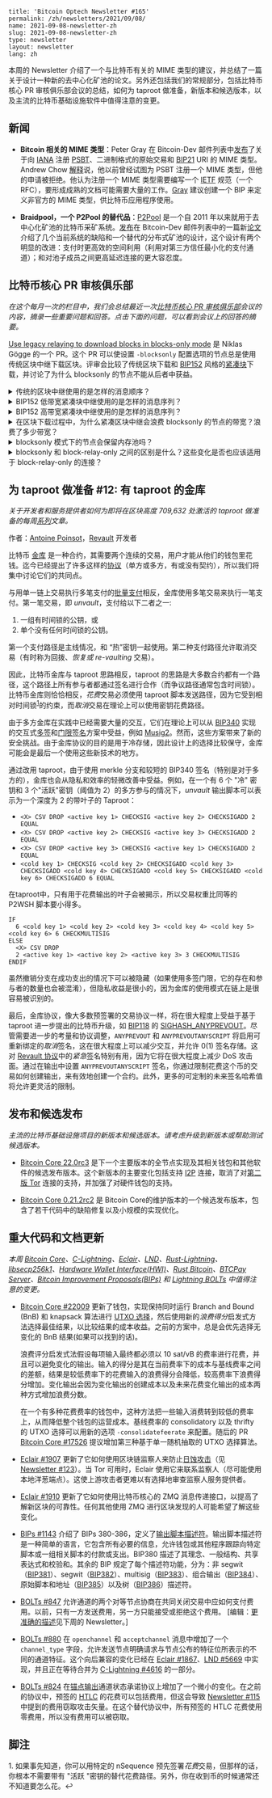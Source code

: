 ```
title: 'Bitcoin Optech Newsletter #165'
permalink: /zh/newsletters/2021/09/08/
name: 2021-09-08-newsletter-zh 
slug: 2021-09-08-newsletter-zh 
type: newsletter
layout: newsletter
lang: zh
```

本周的 Newsletter 介绍了一个与比特币有关的 MIME 类型的建议，并总结了一篇关于设计一种新的去中心化矿池的论文。另外还包括我们的常规部分，包括比特币核心 PR 审核俱乐部会议的总结，如何为 taproot 做准备，新版本和候选版本，以及主流的比特币基础设施软件中值得注意的变更。

## 新闻
- **Bitcoin 相关的 MIME 类型**：Peter Gray 在 Bitcoin-Dev 邮件列表中[发布](https://lists.linuxfoundation.org/pipermail/bitcoin-dev/2021-August/019385.html)了关于向 [IANA](https://en.wikipedia.org/wiki/Internet_Assigned_Numbers_Authority) 注册 [PSBT](https://bitcoinops.org/en/topics/psbt/)、二进制格式的原始交易和 [BIP21](https://github.com/bitcoin/bips/blob/master/bip-0021.mediawiki) URI 的 MIME 类型。Andrew Chow [解释](https://lists.linuxfoundation.org/pipermail/bitcoin-dev/2021-August/019386.html)说，他以前曾经试图为 PSBT 注册一个 MIME 类型，但他的申请被拒绝。他认为注册一个 MIME 类型需要编写一个 [IETF](https://en.wikipedia.org/wiki/Internet_Engineering_Task_Force) 规范（一个 RFC），要形成成熟的文档可能需要大量的工作。[Gray](https://lists.linuxfoundation.org/pipermail/bitcoin-dev/2021-September/019390.html) 建议创建一个 BIP 来定义非官方的 MIME 类型，供比特币应用程序使用。

- **Braidpool，一个 P2Pool 的替代品**：[P2Pool](https://bitcointalk.org/index.php?topic=18313.0) 是一个自 2011 年以来就用于去中心化矿池的比特币采矿系统。[发布](https://lists.linuxfoundation.org/pipermail/bitcoin-dev/2021-August/019371.html)在 Bitcoin-Dev 邮件列表中的一篇新[论文](https://github.com/pool2win/braidpool/raw/main/proposal/proposal.pdf)介绍了几个当前系统的缺陷和一个替代的分布式矿池的设计，这个设计有两个明显的改进：支付时更高效的空间利用（利用对第三方信任最小化的支付通道）；和对池子成员之间更高延迟连接的更大容忍度。

## 比特币核心 PR 审核俱乐部
*在这个每月一次的栏目中，我们会总结最近一次[比特币核心 PR 审核俱乐部](https://bitcoincore.reviews/)会议的内容，摘录一些重要问题和回答。点击下面的问题，可以看到会议上的回答的摘要。*

[Use legacy relaying to download blocks in blocks-only mode](https://bitcoincore.reviews/22340) 是 Niklas Gögge 的一个 PR。这个 PR 可以使设置 `-blocksonly` 配置选项的节点总是使用传统区块中继下载区块。评审会比较了传统区块下载和 [BIP152](https://github.com/bitcoin/bips/blob/master/bip-0152.mediawiki) 风格的[紧凑块](https://bitcoinops.org/en/topics/compact-block-relay/)下载，并讨论了为什么 blocksonly 的节点不能从后者中获益。

<details><summary>传统的区块中继使用的是怎样的消息顺序？
</summary>

运行 v0.10 和更新版本的节点使用[头优先同步](https://github.com/bitcoin/bitcoin/pull/4468)：节点首先从对等节点收到一个包含区块头的 `headers` 信息。在验证区块头之后，再通过向它传输区块头的对等节点发送 `getdata(MSG_BLOCK, blockhash)` 消息来请求完整的区块。然后，对等节点会回复包含完整区块的 `block` 消息作为回应。[➚](https://bitcoincore.reviews/22340#l-49)
</details>

<details><summary>BIP152 低带宽紧凑块中继使用的是怎样的消息序列？
</summary>

对等节点通过在连接开始时发送 `sendcmpct` 来表明他们想使用紧凑块中继。低带宽紧凑块中继与传统块中继非常相似：在处理区块头后，节点使用 `getdata(MSG_CMPCT_BLOCK, blockhash)` 向其对等节点请求一个紧凑块，并收到一个 `cmpctblock` 作为响应。节点可以使用紧凑块的短码在它的内存池和缓存中寻找该区块的交易。如果还有未知交易，它可以使用 `getblocktxn` 向对等节点请求它们，并收到 `blocktxn` 消息作为响应。[➚](https://bitcoincore.reviews/22340#l-56)
</details>

<details><summary>BIP152 高带宽紧凑块中继使用的是怎样的消息序列？
</summary>

节点可以在第一次建立连接时，通过在连接开始时发送 `sendcmpct` 并将 `hb_mode`设置为 1，向对等节点请求高带宽紧凑块。这意味着对等节点可以立即发送 `cmpct` 块，而不需要先发送区块头信息或等待区块的 `getdata` 请求。如果需要，与低带宽紧凑块中继相同，节点可以使用 `getblocktxn` 和 `blocktxn` 请求和下载任何未知的区块交易。[➚](https://bitcoincore.reviews/22340#l-59)
</details>

<details><summary>在区块下载过程中，为什么紧凑区块中继会浪费 blocksonly 的节点的带宽？浪费了多少带宽？
</summary>

紧凑区块中继减少了拥有内存池的节点的带宽使用，因为他们不需要重新下载大部分的区块交易。然而，blocksonly 模式的节点不参与交易中继，通常他们的内存池是空的，这意味着它们无论如何都需要下载所有的交易。shortid、`getblocktxn` 和 `blocktxn` 的开销加起来，每个区块浪费了[大约 38kB 的带宽](https://github.com/bitcoin/bitcoin/pull/22340#issuecomment-872723147)，而 `getblocktxn` 和 `blocktxn` 消息的发送和响应也额外增加了下载区块的时间。[➚](https://bitcoincore.reviews/22340#l-82)
</details>

<details><summary>blocksonly 模式下的节点会保留内存池吗？
</summary>

虽然 blocksonly 的节点不参与交易中继，但他们仍然有一个内存池，并且由于某些原因其中可能会包含交易。例如，如果节点处于正常模式，然后在 blocksonly 模式下重新启动，那么内存池会在重新启动时持续存在。此外，任何通过钱包和客户端接口提交的交易都会被验证，并使用内存池进行转发。[➚](https://bitcoincore.reviews/22340#l-97)
</details>

<details><summary>blocksonly 和 block-relay-only 之间的区别是什么？这些变化是否也应该适用于 block-relay-only 的连接？
</summary>

Blocksonly 模式是一个节点设置，而 block-relay-only 是对等节点连接的一个属性。当一个节点以 blocksonly 模式启动时，该节点在与所有对等节点的版本握手中发送 `fRelay=false`，并断开发送任何交易相关消息的对等节点的连接。无论是否在 blocksonly 模式下，节点都可能有 block-relay-only 的连接，在这种连接下它们会忽略传入的交易和地址消息。因此，block-relay-only 连接的存在与节点的内存池内容和从紧凑块消息中重建区块的能力没有关系，所以这些变化不应该应用于 block-relay-only 连接。[➚](https://bitcoincore.reviews/22340#l-111)
</details>


## 为 taproot 做准备 #12: 有 taproot 的金库
*关于开发者和服务提供者如何为即将在区块高度 709,632 处激活的 taproot 做准备的每周[系列](https://bitcoinops.org/en/preparing-for-taproot/)文章。*

作者：[Antoine Poinsot](https://github.com/darosior)，[Revault](https://github.com/revault) 开发者

比特币 [金库](https://bitcoinops.org/en/topics/vaults/) 是一种合约，其需要两个连续的交易，用户才能从他们的钱包里花钱。迄今已经提出了许多这样的[协议](https://bitcoinops.org/en/topics/covenants/)（单方或多方，有或没有契约），所以我们将集中讨论它们的共同点。

与用单一链上交易执行多笔支付的[批量支付](https://bitcoinops.org/en/topics/payment-batching/)相反，金库使用多笔交易来执行一笔支付。第一笔交易，即 *unvault*，支付给以下二者之一:

1. 一组有时间锁的公钥，或
2. 单个没有任何时间锁的公钥。

第一个支付路径是主线情况，和 “热”密钥一起使用。第二种支付路径允许取消交易（有时称为回拨、*恢复或 re-vaulting* 交易）。

因此，比特币金库与 taproot 思路相反，taproot 的思路是大多数合约都有一个路径，这个路径上所有参与者都通过签名进行合作（而争议路径通常包含时间锁）。比特币金库则恰恰相反，*花费*交易必须使用 taproot 脚本发送路径，因为它受到相对时间锁<sup>[1](#footnote1)</sup>的约束，而*取消*交易在理论上可以使用密钥花费路径。

由于多方金库在实践中已经需要大量的交互，它们在理论上可以从 [BIP340](https://github.com/bitcoin/bips/blob/master/bip-0340.mediawiki) 实现的交互式[多签](https://bitcoinops.org/en/topics/multisignature/)和[门限签名](https://bitcoinops.org/en/topics/threshold-signature/)方案中受益，例如 [Musig2](https://bitcoinops.org/en/topics/musig/)。然而，这些方案带来了新的安全挑战。由于金库协议的目的是用于冷存储，因此设计上的选择比较保守，金库可能会是最后一个使用这些新技术的地方。

通过改用 taproot，由于使用 merkle 分支和较短的 BIP340 签名（特别是对于多方的），金库也会从隐私和效率的轻微改善中受益。例如，在一个有 6 个 "冷" 密钥和 3 个"活跃"密钥（阈值为 2）的多方参与的情况下，*unvault* 输出脚本可以表示为一个深度为 2 的带叶子的 Taproot：

- `<X> CSV DROP <active key 1> CHECKSIG <active key 2> CHECKSIGADD 2 EQUAL`
- `<X> CSV DROP <active key 2> CHECKSIG <active key 3> CHECKSIGADD 2 EQUAL`
- `<X> CSV DROP <active key 3> CHECKSIG <active key 1> CHECKSIGADD 2 EQUAL`
- `<cold key 1> CHECKSIG <cold key 2> CHECKSIGADD <cold key 3> CHECKSIGADD <cold key 4> CHECKSIGADD <cold key 5> CHECKSIGADD <cold key 6> CHECKSIGADD 6 EQUAL`

在taproot中，只有用于花费输出的叶子会被揭示，所以交易权重比同等的 P2WSH 脚本要小得多。

```
IF
  6 <cold key 1> <cold key 2> <cold key 3> <cold key 4> <cold key 5> <cold key 6> 6 CHECKMULTISIG
ELSE
  <X> CSV DROP
  2 <active key 1> <active key 2> <active key 3> 3 CHECKMULTISIG
ENDIF
```

虽然撤销分支在成功支出的情况下可以被隐藏（如果使用多签门限，它的存在和参与者的数量也会被混淆），但隐私收益是很小的，因为金库的使用模式在链上是很容易被识别的。

最后，金库协议，像大多数预签署的交易协议一样，将在很大程度上受益于基于 taproot 进一步提出的比特币升级，如 [BIP118](https://github.com/bitcoin/bips/blob/master/bip-0118.mediawiki) 的 [SIGHASH_ANYPREVOUT](https://bitcoinops.org/en/topics/sighash_anyprevout/)。尽管需要进一步的考量和协议调整，`ANYPREVOUT` 和 `ANYPREVOUTANYSCRIPT` 将启用可重新绑定的*取消*签名，这在很大程度上可以减少交互，并允许 0(1) 签名存储。这对 [Revault 协议](https://github.com/revault/practical-revault)中的*紧急*签名特别有用，因为它将在很大程度上减少 DoS 攻击面。通过在输出中设置 `ANYPREVOUTANYSCRIPT` 签名，你通过限制花费这个币的交易如何创建输出，来有效地创建一个合约。此外，更多的可定制的未来签名哈希值将允许更灵活的限制。

## 发布和候选发布
*主流的比特币基础设施项目的新版本和候选版本。请考虑升级到新版本或帮助测试候选版本。*

- [Bitcoin Core 22.0rc3](https://bitcoincore.org/bin/bitcoin-core-22.0/) 是下一个主要版本的全节点实现及其相关钱包和其他软件的候选发布版本。这个新版本的主要变化包括支持 [I2P](https://bitcoinops.org/en/topics/anonymity-networks/) 连接，取消了对[第二版 Tor](https://bitcoinops.org/en/topics/anonymity-networks/) 连接的支持，并加强了对硬件钱包的支持。

- [Bitcoin Core 0.21.2rc2](https://bitcoincore.org/bin/bitcoin-core-0.21.2/) 是 Bitcoin Core的维护版本的一个候选发布版本，包含了若干代码中的缺陷修复以及小规模的实现优化。

## 重大代码和文档更新
*本周 [Bitcoin Core](https://github.com/bitcoin/bitcoin)、[C-Lightning](https://github.com/ElementsProject/lightning)、[Eclair](https://github.com/ACINQ/eclair)、[LND](https://github.com/lightningnetwork/lnd/)、[Rust-Lightning](https://github.com/rust-bitcoin/rust-lightning)、[libsecp256k1](https://github.com/bitcoin-core/secp256k1)、[Hardware Wallet Interface(HWI)](https://github.com/bitcoin-core/HWI)、[Rust Bitcoin](https://github.com/rust-bitcoin/rust-bitcoin)、[BTCPay Server](https://bitcoinops.org/en/newsletters/2021/08/11/)、[Bitcoin Improvement Proposals(BIPs)](https://github.com/bitcoin/bips/) 和 [Lightning BOLTs](https://github.com/lightningnetwork/lightning-rfc/) 中值得注意的变更。*

- [Bitcoin Core #22009](https://github.com/bitcoin/bitcoin/issues/22009) 更新了钱包，实现保持同时运行 Branch and Bound (BnB) 和 knapsack 算法进行 [UTXO 选择](https://bitcoinops.org/en/topics/coin-selection/)，然后使用新的*浪费得分*启发式方法选择最佳结果，以比较结果的成本收益。之前的方案中，总是会优先选择无变化的 BnB 结果(如果可以找到的话)。

  浪费评分启发式法假设每项输入最终都必须以 10 sat/vB 的费率进行花费，并且可以避免变化的输出。输入的得分是其在当前费率下的成本与基线费率之间的差额，结果是较低费率下的花费输入的浪费得分会降低，较高费率下浪费得分增加。变化输出会因为变化输出的创建成本以及未来花费变化输出的成本两种方式增加浪费分数。

  在一个有多种花费费率的钱包中，这种方法把一些输入消费转到较低的费率上，从而降低整个钱包的运营成本。基线费率的 consolidatory 以及 thrifty 的 UTXO 选择可以用新的选项 `-consolidatefeerate` 来配置。随后的 PR [Bitcoin Core #17526](https://github.com/bitcoin/bitcoin/issues/17526) 提议增加第三种基于单一随机抽取的 UTXO 选择算法。

- [Eclair #1907](https://github.com/ACINQ/eclair/issues/1907) 更新了它如何使用区块链监察人来防止[日蚀攻击](https://bitcoinops.org/en/topics/eclipse-attacks/)（见 [Newsletter #123](https://bitcoinops.org/en/newsletters/2020/11/11/#eclair-1545)）。当 Tor 可用时，Eclair 使用它来联系监察人（尽可能使用本地洋葱端点）。这使上游攻击者更难以有选择地审查监察人服务提供者。

- [Eclair #1910](https://github.com/ACINQ/eclair/issues/1910) 更新了它如何使用比特币核心的 ZMQ 消息传递接口，以提高了解新区块的可靠性。任何其他使用 ZMQ 进行区块发现的人可能希望了解这些变化。

- [BIPs #1143](https://github.com/bitcoin/bips/issues/1143) 介绍了 BIPs 380-386，定义了[输出脚本描述符](https://bitcoinops.org/en/topics/output-script-descriptors/)。输出脚本描述符是一种简单的语言，它包含所有必要的信息，允许钱包或其他程序跟踪向特定脚本或一组相关脚本的付款或支出。BIP380 描述了其理念、一般结构、共享表达式和校验和。其余的 BIP 规定了每个描述符功能，分为：非 segwit（[BIP381](https://github.com/bitcoin/bips/blob/master/bip-0381.mediawiki)）、segwit（[BIP382](https://github.com/bitcoin/bips/blob/master/bip-0382.mediawiki)）、multisig（[BIP383](https://github.com/bitcoin/bips/blob/master/bip-0383.mediawiki)）、组合输出（[BIP384](https://github.com/bitcoin/bips/blob/master/bip-0384.mediawiki)）、原始脚本和地址（[BIP385](https://github.com/bitcoin/bips/blob/master/bip-0385.mediawiki)）以及树（[BIP386](https://github.com/bitcoin/bips/blob/master/bip-0386.mediawiki)）描述符。

- [BOLTs #847](https://github.com/lightningnetwork/lightning-rfc/issues/847) 允许通道的两个对等节点协商在共同关闭交易中应如何支付费用。以前，只有一方发送费用，另一方只能接受或拒绝这个费用。 [编辑：[更准确的描述](https://bitcoinops.org/en/newsletters/2021/09/15/#c-lightning-4599)见下周的 Newsletter。]

- [BOLTs #880](https://github.com/lightningnetwork/lightning-rfc/issues/880) 在 `openchannel` 和 `acceptchannel` 消息中增加了一个 `channel_type` 字段，允许发送节点明确请求与节点公布的特征位所表示的不同的通道特征。这个向后兼容的变化已经在 [Eclair #1867](https://github.com/ACINQ/eclair/issues/1867)、[LND #5669](https://github.com/lightningnetwork/lnd/pull/5669) 中实现，并且正在等待合并为 [C-Lightning #4616](https://github.com/ElementsProject/lightning/pull/4616) 的一部分。

- [BOLTs #824](https://github.com/lightningnetwork/lightning-rfc/issues/824) 在[锚点输出](https://bitcoinops.org/en/topics/anchor-outputs/)通道状态承诺协议上增加了一个微小的变化。在之前的协议中，预签的 [HTLC](https://bitcoinops.org/en/topics/htlc/) 的花费可以包括费用，但这会导致 [Newsletter #115](https://bitcoinops.org/en/newsletters/2020/09/16/#stealing-onchain-fees-from-ln-htlcs) 中提到的费用窃取攻击矢量。在这个替代协议中，所有预签的 HTLC 花费使用零费用，所以没有费用可以被窃取。

## 脚注
<a name="footnote1">1. </a>如果事先知道，你可以用特定的 nSequence 预先签署*花费*交易，但那样的话，你根本不需要带有 "活跃 "密钥的替代花费路径。另外，你在收到币的时候通常还不知道要怎么花。↩